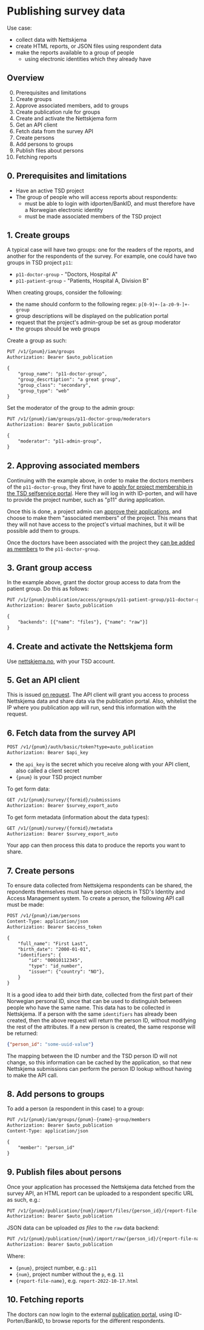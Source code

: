 
# Publishing survey data

Use case:
* collect data with Nettskjema
* create HTML reports, or JSON files using respondent data
* make the reports available to a group of people
  * using electronic identities which they already have


## Overview

0. Prerequisites and limitations
1. Create groups
2. Approve associated members, add to groups
3. Create publication rule for groups
4. Create and activate the Nettskjema form
5. Get an API client
6. Fetch data from the survey API
7. Create persons
8. Add persons to groups
9. Publish files about persons
10. Fetching reports


## 0. Prerequisites and limitations

* Have an active TSD project
* The group of people who will access reports about respondents:
  * must be able to login with idporten/BankID, and must therefore have a Norwegian electronic identity
  * must be made associated members of the TSD project


## 1. Create groups

A typical case will have two groups: one for the readers of the reports, and another for the respondents of the survey. For example, one could have two groups in TSD project `p11`:

* `p11-doctor-group` - "Doctors, Hospital A"
* `p11-patient-group` - "Patients, Hospital A, Division B"

When creating groups, consider the following:

* the name should conform to the following regex: `p[0-9]+-[a-z0-9-]+-group`
* group descriptions will be displayed on the publication portal
* request that the project's admin-group be set as group moderator
* the groups should be web groups

Create a group as such:
```txt
PUT /v1/{pnum}/iam/groups
Authorization: Bearer $auto_publication

{
    "group_name": "p11-doctor-group",
    "group_descrtiption": "a great group",
    "group_class": "secondary",
    "group_type": "web"
}
```

Set the moderator of the group to the admin group:
```txt
PUT /v1/{pnum}/iam/groups/p11-doctor-group/moderators
Authorization: Bearer $auto_publication

{
    "moderator": "p11-admin-group",
}
```

## 2. Approving associated members

Continuing with the example above, in order to make the doctors members of the `p11-doctor-group`, they first have to [apply for project membership in the TSD selfservice portal](https://selfservice.tsd.usit.no/application/). Here they will log in with ID-porten, and will have to provide the project number, such as "p11" during application.

Once this is done, a project admin can [approve their applications](https://selfservice.tsd.usit.no/project/pending-applications), and choose to make them "associated members" of the project. This means that they will not have access to the project's virtual machines, but it will be possible add them to groups.

Once the doctors have been associated with the project they [can be added as members](https://selfservice.tsd.usit.no/project/people-groups) to the `p11-doctor-group`.


## 3. Grant group access

In the example above, grant the doctor group access to data from the patient group. Do this as follows:

```txt
PUT /v1/{pnum}/publication/access/groups/p11-patient-group/p11-doctor-group
Authorization: Bearer $auto_publication

{
    "backends": [{"name": "files"}, {"name": "raw"}]
}
```

## 4. Create and activate the Nettskjema form

Use [nettskjema.no](https://nettskjema.no/), with your TSD account.


## 5. Get an API client

This is issued [on request](https://www.uio.no/english/services/it/research/sensitive-data/contact/). The API client will grant you access to process Nettskjema data and share data via the publication portal. Also, whitelist the IP where you publication app will run, send this information with the request.


## 6. Fetch data from the survey API

```txt
POST /v1/{pnum}/auth/basic/token?type=auto_publication
Authorization: Bearer $api_key
```
* the `api_key` is the secret which you receive along with your API client, also called a client secret
* `{pnum}` is your TSD project number

To get form data:
```txt
GET /v1/{pnum}/survey/{formid}/submissions
Authorization: Bearer $survey_export_auto
```

To get form metadata (information about the data types):
```txt
GET /v1/{pnum}/survey/{formid}/metadata
Authorization: Bearer $survey_export_auto
```

Your app can then process this data to produce the reports you want to share.


## 7. Create persons

To ensure data collected from Nettskjema respondents can be shared, the repondents themselves must have person objects in TSD's Identity and Access Management system. To create a person, the following API call must be made:

```txt
POST /v1/{pnum}/iam/persons
Content-Type: application/json
Authorization: Bearer $access_token

{
    "full_name": "First Last",
    "birth_date": "2000-01-01",
    "identifiers": {
        "id": "00010112345",
        "type": "id_number",
        "issuer": {"country": "NO"},
    }
}
```
It is a good idea to add their birth date, collected from the first part of their Norwegian personal ID, since that can be used to distinguish between people who have the same name. This data has to be collected in Nettskjema. If a person with the same `identifiers` has already been created, then the above request will return the person ID, without modifying the rest of the attributes. If a new person is created, the same response will be returned:

```json
{"person_id": "some-uuid-value"}
```

The mapping between the ID number and the TSD person ID will not change, so this information can be cached by the application, so that new Nettskjema submissions can perform the person ID lookup without having to make the API call.

## 8. Add persons to groups

To add a person (a respondent in this case) to a group:
```txt
PUT /v1/{pnum}/iam/groups/{pnum}-{name}-group/members
Authorization: Bearer $auto_publication
Content-Type: application/json

{
    "member": "person_id"
}
```

## 9. Publish files about persons

Once your application has processed the Nettskjema data fetched from the survey API, an HTML report can be uploaded to a respondent specific URL as such, e.g.:

```txt
PUT /v1/{pnum}/publication/{num}/import/files/{person_id}/{report-file-name}
Authorization: Bearer $auto_publication
```

JSON data can be uploaded _as files_ to the `raw` data backend:

```txt
PUT /v1/{pnum}/publication/{num}/import/raw/{person_id}/{report-file-name}
Authorization: Bearer $auto_publication
```

Where:

* `{pnum}`, project number, e.g.: `p11`
* `{num}`, project number without the `p`, e.g. `11`
* `{report-file-name}`, e.g. `report-2022-10-17.html`


## 10. Fetching reports

The doctors can now login to the external [publication portal](https://publication.tsd.usit.no/), using ID-Porten/BankID, to browse reports for the different respondents.
